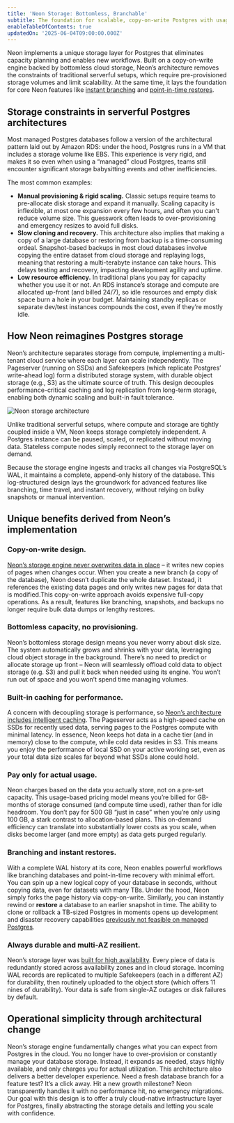 ```yaml
---
title: 'Neon Storage: Bottomless, Branchable'
subtitle: The foundation for scalable, copy-on-write Postgres with usage-based pricing and zero storage management.
enableTableOfContents: true
updatedOn: '2025-06-04T09:00:00.000Z'
---
```


Neon implements a unique storage layer for Postgres that eliminates capacity planning and enables new workflows. Built on a copy-on-write engine backed by bottomless cloud storage, Neon’s architecture removes the constraints of traditional serverful setups, which require pre-provisioned storage volumes and limit scalability. At the same time, it lays the foundation for core Neon features like [instant branching](/blog/instantly-copy-tb-size-datasets-the-magic-of-copy-on-write) and [point-in-time restores](/blog/recover-large-postgres-databases#neons-instant-point-in-time-recovery).

## Storage constraints in serverful Postgres architectures

Most managed Postgres databases follow a version of the architectural pattern laid out by Amazon RDS: under the hood, Postgres runs in a VM that includes a storage volume like EBS. This experience is very rigid, and makes it so even when using a “managed” cloud Postgres, teams still encounter significant storage babysitting events and other inefficiencies.

The most common examples:

- **Manual provisioning & rigid scaling.** Classic setups require teams to pre-allocate disk storage and expand it manually. Scaling capacity is inflexible, at most one expansion every few hours, and often you can't reduce volume size. This guesswork often leads to over-provisioning and emergency resizes to avoid full disks.
- **Slow cloning and recovery.** This architecture also implies that making a copy of a large database or restoring from backup is a time-consuming ordeal. Snapshot-based backups in most cloud databases involve copying the entire dataset from cloud storage and replaying logs, meaning that restoring a multi-terabyte instance can take hours. This delays testing and recovery, impacting development agility and uptime.
- **Low resource efficiency.** In traditional plans you pay for capacity whether you use it or not. An RDS instance’s storage and compute are allocated up-front (and billed 24/7), so idle resources and empty disk space burn a hole in your budget. Maintaining standby replicas or separate dev/test instances compounds the cost, even if they’re mostly idle.

## How Neon reimagines Postgres storage

Neon’s architecture separates storage from compute, implementing a multi-tenant cloud service where each layer can scale independently. The Pageserver (running on SSDs) and Safekeepers (which replicate Postgres’ write-ahead log) form a distributed storage system, with durable object storage (e.g., S3) as the ultimate source of truth. This design decouples performance-critical caching and log replication from long-term storage, enabling both dynamic scaling and built-in fault tolerance.

![Neon storage architecture](/pages/storage/schema.jpg)

Unlike traditional serverful setups, where compute and storage are tightly coupled inside a VM, Neon keeps storage completely independent. A Postgres instance can be paused, scaled, or replicated without moving data. Stateless compute nodes simply reconnect to the storage layer on demand.

Because the storage engine ingests and tracks all changes via PostgreSQL’s WAL, it maintains a complete, append-only history of the database. This log-structured design lays the groundwork for advanced features like branching, time travel, and instant recovery, without relying on bulky snapshots or manual intervention.

## Unique benefits derived from Neon’s implementation

### Copy-on-write design.

[Neon’s storage engine never overwrites data in place](/blog/get-page-at-lsn) – it writes new copies of pages when changes occur. When you create a new branch (a copy of the database), Neon doesn’t duplicate the whole dataset. Instead, it references the existing data pages and only writes new pages for data that is modified.This copy-on-write approach avoids expensive full-copy operations. As a result, features like branching, snapshots, and backups no longer require bulk data dumps or lengthy restores.

### Bottomless capacity, no provisioning.

Neon’s bottomless storage design means you never worry about disk size. The system automatically grows and shrinks with your data, leveraging cloud object storage in the background. There’s no need to predict or allocate storage up front – Neon will seamlessly offload cold data to object storage (e.g. S3) and pull it back when needed using its engine. You won’t run out of space and you won’t spend time managing volumes.

### Built-in caching for performance.

A concern with decoupling storage is performance, so [Neon’s architecture includes intelligent caching](/blog/architecture-decisions-in-neon). The Pageserver acts as a high-speed cache on SSDs for recently used data, serving pages to the Postgres compute with minimal latency. In essence, Neon keeps hot data in a cache tier (and in memory) close to the compute, while cold data resides in S3. This means you enjoy the performance of local SSD on your active working set, even as your total data size scales far beyond what SSDs alone could hold.

### Pay only for actual usage.

Neon charges based on the data you actually store, not on a pre-set capacity. This usage-based pricing model means you’re billed for GB-months of storage consumed (and compute time used), rather than for idle headroom. You don’t pay for 500 GB “just in case” when you’re only using 100 GB, a stark contrast to allocation-based plans. This on-demand efficiency can translate into substantially lower costs as you scale, when disks become larger (and more empty) as data gets purged regularly.

### Branching and instant restores.

With a complete WAL history at its core, Neon enables powerful workflows like branching databases and point-in-time recovery with minimal effort. You can spin up a new logical copy of your database in seconds, without copying data, even for datasets with many TBs. Under the hood, Neon simply forks the page history via copy-on-write. Similarly, you can instantly rewind or **restore** a database to an earlier snapshot in time. The ability to clone or rollback a TB-sized Postgres in moments opens up development and disaster recovery capabilities [previously not feasible on managed Postgres](/blog/postgres-snapshots-neon-vs-rds).

### Always durable and multi-AZ resilient.

Neon’s storage layer was [built for high availability](/blog/our-approach-to-high-availability). Every piece of data is redundantly stored across availability zones and in cloud storage. Incoming WAL records are replicated to multiple Safekeepers (each in a different AZ) for durability, then routinely uploaded to the object store (which offers 11 nines of durability). Your data is safe from single-AZ outages or disk failures by default.

## Operational simplicity through architectural change

Neon’s storage engine fundamentally changes what you can expect from Postgres in the cloud. You no longer have to over-provision or constantly manage your database storage. Instead, it expands as needed, stays highly available, and only charges you for actual utilization.
This architecture also delivers a better developer experience. Need a fresh database branch for a feature test? It’s a click away. Hit a new growth milestone? Neon transparently handles it with no performance hit, no emergency migrations. Our goal with this design is to offer a truly cloud-native infrastructure layer for Postgres, finally abstracting the storage details and letting you scale with confidence.

<CTA title="Try Neon" description="Get started in seconds via our <a href='https://console.neon.tech/signup'>Free Plan</a>. If you have questions, <a href='/contact-sales'>reach out to us</a>." buttonText="Get started" buttonUrl="https://console.neon.tech/signup" />
